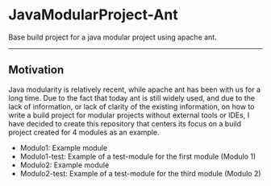 <h1>JavaModularProject-Ant</h1>
<p>Base build project for a java modular project using apache ant.</p>

<hr/>

<h2>Motivation</h2>
<p>Java modularity is relatively recent, while apache ant has been with us for
 a long time. Due to the fact that today ant is still widely used, and due to 
 the lack of information, or lack of clarity of the existing information, on 
 how to write a build project for modular projects without external tools or 
 IDEs, I have decided to create this repository that centers its focus on a 
 build project created for 4 modules as an example.</p>

<ul>
	<li>Modulo1: Example module</li>
	<li>Modulo1-test: Example of a test-module for the first module (Modulo 1)</li>
	<li>Modulo2: Example module</li>
	<li>Modulo2-test: Example of a test-module for the third module (Modulo 2)</li>
</ul>